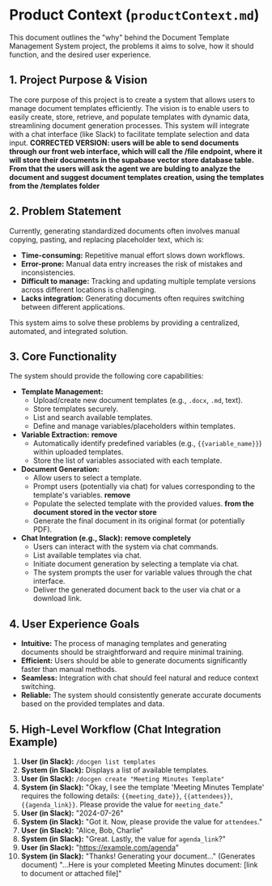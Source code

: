 # Product Context (`productContext.md`)

This document outlines the "why" behind the Document Template Management System project, the problems it aims to solve, how it should function, and the desired user experience.

## 1. Project Purpose & Vision

The core purpose of this project is to create a system that allows users to manage document templates efficiently. The vision is to enable users to easily create, store, retrieve, and populate templates with dynamic data, streamlining document generation processes. This system will integrate with a chat interface (like Slack) to facilitate template selection and data input.
**CORRECTED VERSION: users will be able to send documents through our front web interface, which will call the /file endpoint, where it will store their documents in the supabase vector store database table. From that the users will ask the agent we are bulding to analyze the document and suggest document templates creation, using the templates from the /templates folder**

## 2. Problem Statement

Currently, generating standardized documents often involves manual copying, pasting, and replacing placeholder text, which is:
-   **Time-consuming:** Repetitive manual effort slows down workflows.
-   **Error-prone:** Manual data entry increases the risk of mistakes and inconsistencies.
-   **Difficult to manage:** Tracking and updating multiple template versions across different locations is challenging.
-   **Lacks integration:** Generating documents often requires switching between different applications.

This system aims to solve these problems by providing a centralized, automated, and integrated solution.

## 3. Core Functionality

The system should provide the following core capabilities:

-   **Template Management:**
    -   Upload/create new document templates (e.g., `.docx`, `.md`, text).
    -   Store templates securely.
    -   List and search available templates.
    -   Define and manage variables/placeholders within templates.
-   **Variable Extraction:** **remove**
    -   Automatically identify predefined variables (e.g., `{{variable_name}}`) within uploaded templates.
    -   Store the list of variables associated with each template.
-   **Document Generation:**
    -   Allow users to select a template.
    -   Prompt users (potentially via chat) for values corresponding to the template's variables. **remove**
    -   Populate the selected template with the provided values. **from the document stored in the vector store**
    -   Generate the final document in its original format (or potentially PDF).
-   **Chat Integration (e.g., Slack):** **remove completely**
    -   Users can interact with the system via chat commands.
    -   List available templates via chat.
    -   Initiate document generation by selecting a template via chat.
    -   The system prompts the user for variable values through the chat interface.
    -   Deliver the generated document back to the user via chat or a download link.

## 4. User Experience Goals

-   **Intuitive:** The process of managing templates and generating documents should be straightforward and require minimal training.
-   **Efficient:** Users should be able to generate documents significantly faster than manual methods.
-   **Seamless:** Integration with chat should feel natural and reduce context switching.
-   **Reliable:** The system should consistently generate accurate documents based on the provided templates and data.

## 5. High-Level Workflow (Chat Integration Example)

1.  **User (in Slack):** `/docgen list templates`
2.  **System (in Slack):** Displays a list of available templates.
3.  **User (in Slack):** `/docgen create "Meeting Minutes Template"`
4.  **System (in Slack):** "Okay, I see the template 'Meeting Minutes Template' requires the following details: `{{meeting_date}}`, `{{attendees}}`, `{{agenda_link}}`. Please provide the value for `meeting_date`."
5.  **User (in Slack):** "2024-07-26"
6.  **System (in Slack):** "Got it. Now, please provide the value for `attendees`."
7.  **User (in Slack):** "Alice, Bob, Charlie"
8.  **System (in Slack):** "Great. Lastly, the value for `agenda_link`?"
9.  **User (in Slack):** "https://example.com/agenda"
10. **System (in Slack):** "Thanks! Generating your document..." (Generates document) "...Here is your completed Meeting Minutes document: [link to document or attached file]" 